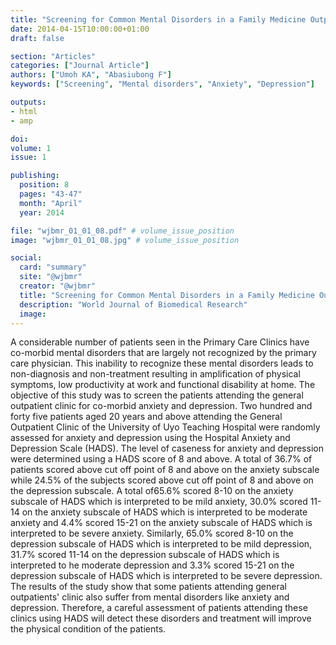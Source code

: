 ```yaml
---
title: "Screening for Common Mental Disorders in a Family Medicine Outpatients Clinic in a Tertiary Hospital in Nigeria"
date: 2014-04-15T10:00:00+01:00
draft: false

section: "Articles"
categories: ["Journal Article"]
authors: ["Umoh KA", "Abasiubong F"]
keywords: ["Screening", "Mental disorders", "Anxiety", "Depression"]

outputs: 
- html
- amp

doi:
volume: 1
issue: 1

publishing:
  position: 8
  pages: "43-47"
  month: "April"
  year: 2014

file: "wjbmr_01_01_08.pdf" # volume_issue_position
image: "wjbmr_01_01_08.jpg" # volume_issue_position

social:
  card: "summary"
  site: "@wjbmr"
  creator: "@wjbmr"
  title: "Screening for Common Mental Disorders in a Family Medicine Outpatients Clinic in a Tertiary Hospital in Nigeria"
  description: "World Journal of Biomedical Research"
  image:
---
```

A considerable number of patients seen in the Primary Care Clinics have co-morbid mental disorders that are largely not recognized by the primary care physician. This inability to recognize these mental disorders leads to non-diagnosis and non-treatment resulting in amplification of physical symptoms, low productivity at work and functional disability at home. The objective of this study was to screen the patients attending the general outpatient clinic for co-morbid anxiety and depression. Two hundred and forty five patients aged 20 years and above attending the General Outpatient Clinic of the University of Uyo Teaching Hospital were randomly assessed for anxiety and depression using the Hospital Anxiety and Depression Scale (HADS). The level of caseness for anxiety and depression were determined using a HADS score of 8 and above. A total of 36.7% of patients scored above cut off point of 8 and above on the anxiety subscale while 24.5% of the subjects scored above cut off point of 8 and above on the depression subscale. A total of65.6% scored 8-10 on the anxiety subscale of HADS which is interpreted to be mild anxiety, 30.0% scored 11-14 on the anxiety subscale of HADS which is interpreted to be moderate anxiety and 4.4% scored 15-21 on the anxiety subscale of HADS which is interpreted to be severe anxiety. Similarly, 65.0% scored 8-10 on the depression subscale of HADS which is interpreted to be mild depression, 31.7% scored 11-14 on the depression subscale of HADS which is interpreted to he moderate depression and 3.3% scored 15-21 on the depression subscale of HADS which is interpreted to be severe depression. The results of the study show that some patients attending general outpatients' clinic also suffer from mental disorders like anxiety and depression. Therefore, a careful assessment of patients attending these clinics using HADS will detect these disorders and treatment will improve the physical condition of the patients.